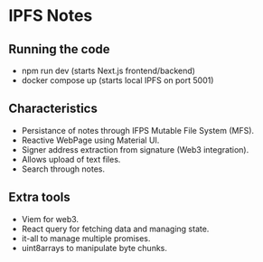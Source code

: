 # IPFS Notes

## Running the code
 - npm run dev (starts Next.js frontend/backend)
 - docker compose up (starts local IPFS on port 5001)


## Characteristics 
- Persistance of notes through IFPS Mutable File System (MFS).
- Reactive WebPage using Material UI.
- Signer address extraction from signature (Web3 integration).
- Allows upload of text files.
- Search through notes.


## Extra tools
- Viem for web3.
- React query for fetching data and managing state.
- it-all to manage multiple promises.
- uint8arrays to manipulate byte chunks.
